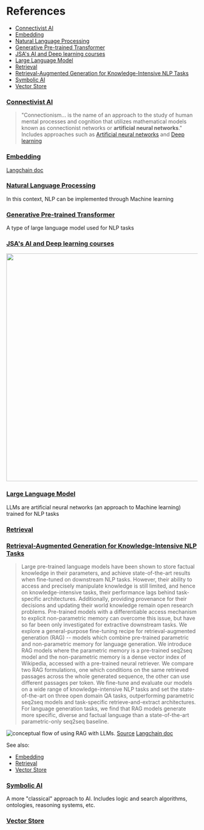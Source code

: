 # References <!-- omit in toc -->

- [Connectivist AI](#connectivist-ai)
- [Embedding](#embedding)
- [Natural Language Processing](#natural-language-processing)
- [Generative Pre-trained Transformer](#generative-pre-trained-transformer)
- [JSA's AI and Deep learning courses](#jsas-ai-and-deep-learning-courses)
- [Large Language Model](#large-language-model)
- [Retrieval](#retrieval)
- [Retrieval-Augmented Generation for Knowledge-Intensive NLP Tasks](#retrieval-augmented-generation-for-knowledge-intensive-nlp-tasks)
- [Symbolic AI](#symbolic-ai)
- [Vector Store](#vector-store)


### [Connectivist AI](https://en.wikipedia.org/wiki/Connectionism)
> "Connectionism... is the name of an approach to the study of human mental processes and cognition that utilizes mathematical models known as connectionist networks or **artificial neural networks**."
Includes approaches such as [Artificial neural networks](https://en.wikipedia.org/wiki/Neural_network_(machine_learning)) and [Deep learning](https://en.wikipedia.org/wiki/Deep_learning)

### [Embedding](https://en.wikipedia.org/wiki/Embedding)
[Langchain doc](https://python.langchain.com/docs/concepts/embedding_models/)

### [Natural Language Processing](https://en.wikipedia.org/wiki/Natural_language_processing)
In this context, NLP can be implemented through Machine learning

### [Generative Pre-trained Transformer](https://en.wikipedia.org/wiki/Generative_pre-trained_transformer)
A type of large language model used for NLP tasks

### [JSA's AI and Deep learning courses](https://johnsamuel.info/fr/enseignement/cours/2023/IA-DeepLearning/)
<img src="https://johnsamuel.info/images/art/courses/deeplearningposition.svg" width="600px">

### [Large Language Model](https://en.wikipedia.org/wiki/Large_language_model)
LLMs are artificial neural networks (an approach to Machine learning) trained for NLP tasks

### [Retrieval](https://python.langchain.com/docs/concepts/retrieval/)

### [Retrieval-Augmented Generation for Knowledge-Intensive NLP Tasks](https://arxiv.org/abs/2005.11401)
> Large pre-trained language models have been shown to store factual knowledge in their parameters, and achieve state-of-the-art results when fine-tuned on downstream NLP tasks.
> However, their ability to access and precisely manipulate knowledge is still limited, and hence on knowledge-intensive tasks, their performance lags behind task-specific architectures.
> Additionally, providing provenance for their decisions and updating their world knowledge remain open research problems.
> Pre-trained models with a differentiable access mechanism to explicit non-parametric memory can overcome this issue, but have so far been only investigated for extractive downstream tasks.
> We explore a general-purpose fine-tuning recipe for retrieval-augmented generation (RAG) -- models which combine pre-trained parametric and non-parametric memory for language generation.
> We introduce RAG models where the parametric memory is a pre-trained seq2seq model and the non-parametric memory is a dense vector index of Wikipedia, accessed with a pre-trained neural retriever.
> We compare two RAG formulations, one which conditions on the same retrieved passages across the whole generated sequence, the other can use different passages per token.
> We fine-tune and evaluate our models on a wide range of knowledge-intensive NLP tasks and set the state-of-the-art on three open domain QA tasks, outperforming parametric seq2seq models and task-specific retrieve-and-extract architectures.
> For language generation tasks, we find that RAG models generate more specific, diverse and factual language than a state-of-the-art parametric-only seq2seq baseline.

![conceptual flow of using RAG with LLMs.](https://docs.aws.amazon.com/images/sagemaker/latest/dg/images/jumpstart/jumpstart-fm-rag.jpg)
[Source](https://aws.amazon.com/what-is/retrieval-augmented-generation/)
[Langchain doc](https://python.langchain.com/docs/concepts/rag/)

See also:
- [Embedding](#embedding)
- [Retrieval](#retrieval)
- [Vector Store](#vector-store)

### [Symbolic AI](https://en.wikipedia.org/wiki/Symbolic_artificial_intelligence)
A more "classical" approach to AI. Includes logic and search algorithms, ontologies, reasoning systems, etc.

### [Vector Store](https://python.langchain.com/docs/concepts/vectorstores/)
